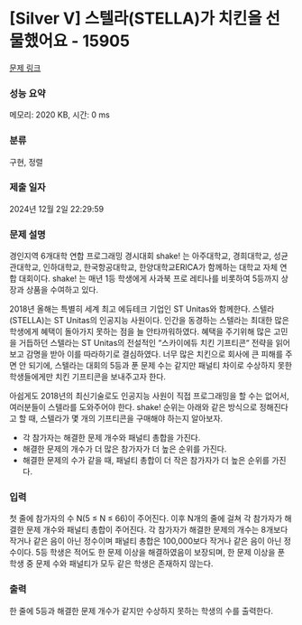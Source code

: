 # [Silver V] 스텔라(STELLA)가 치킨을 선물했어요 - 15905 

[문제 링크](https://www.acmicpc.net/problem/15905) 

### 성능 요약

메모리: 2020 KB, 시간: 0 ms

### 분류

구현, 정렬

### 제출 일자

2024년 12월 2일 22:29:59

### 문제 설명

<p>경인지역 6개대학 연합 프로그래밍 경시대회 shake! 는 아주대학교, 경희대학교, 성균관대학교, 인하대학교, 한국항공대학교, 한양대학교ERICA가 함께하는 대학교 자체 연합 대회이다. shake! 는 매년 1등 학생에게 사과북 프로 레티나를 비롯하여 5등까지 상장과 상품을 수여하고 있다.</p>

<p>2018년 올해는 특별히 세계 최고 에듀테크 기업인 ST Unitas와 함께한다. 스텔라(STELLA)는 ST Unitas의 인공지능 사원이다. 인간을 동경하는 스텔라는 최대한 많은 학생에게 혜택이 돌아가지 못하는 점을 늘 안타까워하였다. 혜택을 주기위해 많은 고민을 거듭하던 스텔라는 ST Unitas의 전설적인 “스카이에듀 치킨 기프티콘“ 전략을 읽어보고 감명을 받아 이를 따라하기로 결심하였다. 너무 많은 치킨으로 회사에 큰 피해를 주면 안 되기에, 스텔라는 대회의 5등과 푼 문제 수는 같지만 패널티 차이로 수상하지 못한 학생들에게만 치킨 기프티콘을 보내주고자 한다.</p>

<p>아쉽게도 2018년의 최신기술로도 인공지능 사원이 직접 프로그래밍을 할 수는 없어서, 여러분들이 스텔라를 도와주어야 한다. shake! 순위는 아래와 같은 방식으로 정해진다고 할 때, 스텔라가 몇 개의 기프티콘을 구매해야 하는지 알아보자.</p>

<ul>
	<li>각 참가자는 해결한 문제 개수와 패널티 총합을 가진다.</li>
	<li>해결한 문제의 개수가 더 많은 참가자가 더 높은 순위를 가진다.</li>
	<li>해결한 문제의 수가 같을 때, 패널티 총합이 더 작은 참가자가 더 높은 순위를 가진다.</li>
</ul>

### 입력 

 <p>첫 줄에 참가자의 수 N(5 ≤ N ≤ 66)이 주어진다. 이후 N개의 줄에 걸쳐 각 참가자가 해결한 문제 개수와 패널티 총합이 주어진다. 각 참가자가 해결한 문제의 개수는 8개보다 작거나 같은 음이 아닌 정수이며 패널티 총합은 100,000보다 작거나 같은 음이 아닌 정수이다. 5등 학생은 적어도 한 문제 이상을 해결하였음이 보장되며, 한 문제 이상을 푼 학생 중 문제 수와 패널티가 모두 같은 학생은 존재하지 않는다.</p>

### 출력 

 <p>한 줄에 5등과 해결한 문제 개수가 같지만 수상하지 못하는 학생의 수를 출력한다.</p>

